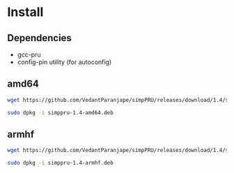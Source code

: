 # Install

## Dependencies
  
* gcc-pru
* config-pin utility (for autoconfig)

## amd64

```bash
wget https://github.com/VedantParanjape/simpPRU/releases/download/1.4/simppru-1.4-amd64.deb

sudo dpkg -i simppru-1.4-amd64.deb
```

## armhf

```bash
wget https://github.com/VedantParanjape/simpPRU/releases/download/1.4/simppru-1.4-armhf.deb

sudo dpkg -i simppru-1.4-armhf.deb
```
